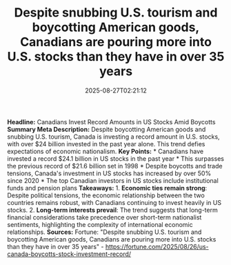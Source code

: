 ﻿---
title: "Despite snubbing U.S. tourism and boycotting American goods, Canadians are pouring more into U.S. stocks than they have in over 35 years"
date: "2025-08-27T02:21:12"
category: "Markets"
summary: ""
slug: "despite snubbing us tourism and boycotting american goods ca"
source_urls:
  - "https://fortune.com/2025/08/26/us-canada-boycotts-stock-investment-record/"
seo:
  title: "Despite snubbing U.S. tourism and boycotting American goods, Canadians are pouring more into U.S. stocks than they have in over 35 years | Hash n Hedge"
  description: ""
  keywords: ["news", "markets", "brief"]
---
**Headline:** Canadians Invest Record Amounts in US Stocks Amid Boycotts  **Summary Meta Description:** Despite boycotting American goods and snubbing U.S. tourism, Canada is investing a record amount in U.S. stocks, with over $24 billion invested in the past year alone. This trend defies expectations of economic nationalism.  **Key Points:**  * Canadians have invested a record $24.1 billion in US stocks in the past year * This surpasses the previous record of $21.6 billion set in 1998 * Despite boycotts and trade tensions, Canada's investment in US stocks has increased by over 50% since 2020 * The top Canadian investors in US stocks include institutional funds and pension plans  **Takeaways:**  1. **Economic ties remain strong**: Despite political tensions, the economic relationship between the two countries remains robust, with Canadians continuing to invest heavily in US stocks. 2. **Long-term interests prevail**: The trend suggests that long-term financial considerations take precedence over short-term nationalist sentiments, highlighting the complexity of international economic relationships.  **Sources:** Fortune: "Despite snubbing U.S. tourism and boycotting American goods, Canadians are pouring more into U.S. stocks than they have in over 35 years" - https://fortune.com/2025/08/26/us-canada-boycotts-stock-investment-record/ 
